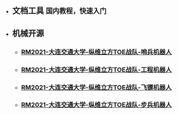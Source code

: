 * ## __文档工具__ `国内教程，快速入门`
* ## __机械开源__
  * ### [RM2021-大连交通大学-纵维立方TOE战队-哨兵机器人](https://bbs.robomaster.com/forum.php?mod=viewthread&tid=12298)
  * ### [RM2021-大连交通大学-纵维立方TOE战队-工程机器人](https://bbs.robomaster.com/forum.php?mod=viewthread&tid=12280)
  * ### [RM2021-大连交通大学-纵维立方TOE战队-飞镖机器人](https://bbs.robomaster.com/forum.php?mod=viewthread&tid=12305)
  * ### [RM2021-大连交通大学-纵维立方TOE战队-步兵机器人](https://bbs.robomaster.com/forum.php?mod=viewthread&tid=12299)
  